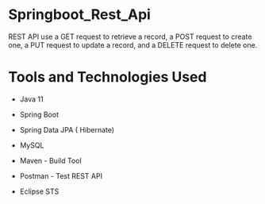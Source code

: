 # Springboot_Rest_Api

REST API use a GET request to retrieve a record, a POST request to create one, a PUT request to update a record, and a DELETE request to delete one.

# Tools and Technologies Used

- Java 11

- Spring Boot

- Spring Data JPA ( Hibernate)

- MySQL

- Maven - Build Tool

- Postman - Test REST API

- Eclipse STS
